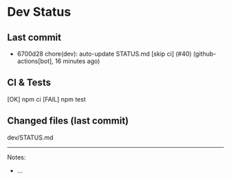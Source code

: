 # Dev Status

## Last commit
- 6700d28 chore(dev): auto-update STATUS.md [skip ci] (#40) (github-actions[bot], 16 minutes ago)
## CI & Tests
[OK] npm ci
[FAIL] npm test

## Changed files (last commit)
dev/STATUS.md

---
Notes:
- ...
